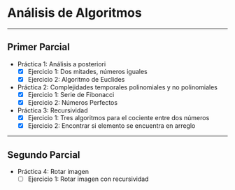 # Análisis de Algoritmos

---
## Primer Parcial
- Práctica 1: Análisis a posteriori
	- [x] Ejercicio 1: Dos mitades, números iguales
	- [x] Ejercicio 2: Algoritmo de Euclides

- Práctica 2: Complejidades temporales polinomiales y no polinomiales
	- [x] Ejercicio 1: Serie de Fibonacci
	- [x] Ejercicio 2: Números Perfectos
	
- Práctica 3: Recursividad
	- [x] Ejercicio 1: Tres algoritmos para el cociente entre dos números
	- [x] Ejercicio 2: Encontrar si elemento se encuentra en arreglo

---
## Segundo Parcial
- Práctica 4: Rotar imagen
	- [ ] Ejercicio 1: Rotar imagen con recursividad
